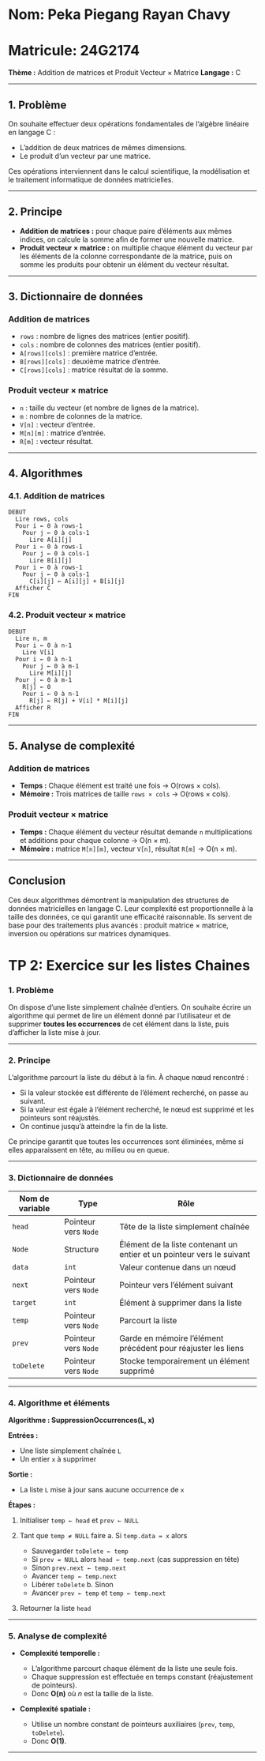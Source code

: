 # Nom: Peka Piegang Rayan Chavy
# Matricule: 24G2174

**Thème :** Addition de matrices et Produit Vecteur × Matrice
**Langage :** C

---

## 1. Problème

On souhaite effectuer deux opérations fondamentales de l’algèbre linéaire en langage C :

* L’addition de deux matrices de mêmes dimensions.
* Le produit d’un vecteur par une matrice.

Ces opérations interviennent dans le calcul scientifique, la modélisation et le traitement informatique de données matricielles.

---

## 2. Principe

* **Addition de matrices :** pour chaque paire d’éléments aux mêmes indices, on calcule la somme afin de former une nouvelle matrice.
* **Produit vecteur × matrice :** on multiplie chaque élément du vecteur par les éléments de la colonne correspondante de la matrice, puis on somme les produits pour obtenir un élément du vecteur résultat.

---

## 3. Dictionnaire de données

### Addition de matrices

* `rows` : nombre de lignes des matrices (entier positif).
* `cols` : nombre de colonnes des matrices (entier positif).
* `A[rows][cols]` : première matrice d’entrée.
* `B[rows][cols]` : deuxième matrice d’entrée.
* `C[rows][cols]` : matrice résultat de la somme.

### Produit vecteur × matrice

* `n` : taille du vecteur (et nombre de lignes de la matrice).
* `m` : nombre de colonnes de la matrice.
* `V[n]` : vecteur d’entrée.
* `M[n][m]` : matrice d’entrée.
* `R[m]` : vecteur résultat.

---

## 4. Algorithmes

### 4.1. Addition de matrices

```
DEBUT
  Lire rows, cols
  Pour i ← 0 à rows-1
    Pour j ← 0 à cols-1
      Lire A[i][j]
  Pour i ← 0 à rows-1
    Pour j ← 0 à cols-1
      Lire B[i][j]
  Pour i ← 0 à rows-1
    Pour j ← 0 à cols-1
      C[i][j] ← A[i][j] + B[i][j]
  Afficher C
FIN
```

### 4.2. Produit vecteur × matrice

```
DEBUT
  Lire n, m
  Pour i ← 0 à n-1
    Lire V[i]
  Pour i ← 0 à n-1
    Pour j ← 0 à m-1
      Lire M[i][j]
  Pour j ← 0 à m-1
    R[j] ← 0
    Pour i ← 0 à n-1
      R[j] ← R[j] + V[i] * M[i][j]
  Afficher R
FIN
```

---

## 5. Analyse de complexité

### Addition de matrices

* **Temps :** Chaque élément est traité une fois → O(rows × cols).
* **Mémoire :** Trois matrices de taille `rows × cols` → O(rows × cols).

### Produit vecteur × matrice

* **Temps :** Chaque élément du vecteur résultat demande `n` multiplications et additions pour chaque colonne → O(n × m).
* **Mémoire :** matrice `M[n][m]`, vecteur `V[n]`, résultat `R[m]` → O(n × m).

---

## Conclusion

Ces deux algorithmes démontrent la manipulation des structures de données matricielles en langage C. Leur complexité est proportionnelle à la taille des données, ce qui garantit une efficacité raisonnable. Ils servent de base pour des traitements plus avancés : produit matrice × matrice, inversion ou opérations sur matrices dynamiques.


# TP 2: Exercice sur les listes Chaines

### 1. Problème

On dispose d’une liste simplement chaînée d’entiers. On souhaite écrire un algorithme qui permet de lire un élément donné par l’utilisateur et de supprimer **toutes les occurrences** de cet élément dans la liste, puis d’afficher la liste mise à jour.

---

### 2. Principe

L’algorithme parcourt la liste du début à la fin. À chaque nœud rencontré :

* Si la valeur stockée est différente de l’élément recherché, on passe au suivant.
* Si la valeur est égale à l’élément recherché, le nœud est supprimé et les pointeurs sont réajustés.
* On continue jusqu’à atteindre la fin de la liste.

Ce principe garantit que toutes les occurrences sont éliminées, même si elles apparaissent en tête, au milieu ou en queue.

---

### 3. Dictionnaire de données

| Nom de variable | Type                 | Rôle                                                                   |
| --------------- | -------------------- | ---------------------------------------------------------------------- |
| `head`          | Pointeur vers `Node` | Tête de la liste simplement chaînée                                    |
| `Node`          | Structure            | Élément de la liste contenant un entier et un pointeur vers le suivant |
| `data`          | `int`                | Valeur contenue dans un nœud                                           |
| `next`          | Pointeur vers `Node` | Pointeur vers l’élément suivant                                        |
| `target`        | `int`                | Élément à supprimer dans la liste                                      |
| `temp`          | Pointeur vers `Node` | Parcourt la liste                                                      |
| `prev`          | Pointeur vers `Node` | Garde en mémoire l’élément précédent pour réajuster les liens          |
| `toDelete`      | Pointeur vers `Node` | Stocke temporairement un élément supprimé                              |

---

### 4. Algorithme et éléments

**Algorithme : SuppressionOccurrences(L, x)**

**Entrées :**

* Une liste simplement chaînée `L`
* Un entier `x` à supprimer

**Sortie :**

* La liste `L` mise à jour sans aucune occurrence de `x`

**Étapes :**

1. Initialiser `temp ← head` et `prev ← NULL`
2. Tant que `temp ≠ NULL` faire
   a. Si `temp.data = x` alors

   * Sauvegarder `toDelete ← temp`
   * Si `prev = NULL` alors `head ← temp.next` (cas suppression en tête)
   * Sinon `prev.next ← temp.next`
   * Avancer `temp ← temp.next`
   * Libérer `toDelete`
     b. Sinon
   * Avancer `prev ← temp` et `temp ← temp.next`
3. Retourner la liste `head`

---

### 5. Analyse de complexité

* **Complexité temporelle :**

  * L’algorithme parcourt chaque élément de la liste une seule fois.
  * Chaque suppression est effectuée en temps constant (réajustement de pointeurs).
  * Donc **O(n)** où *n* est la taille de la liste.

* **Complexité spatiale :**

  * Utilise un nombre constant de pointeurs auxiliaires (`prev`, `temp`, `toDelete`).
  * Donc **O(1)**.

---



